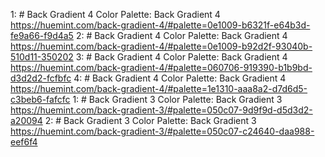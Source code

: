 1: # Back Gradient 4
Color Palette: Back Gradient 4
https://huemint.com/back-gradient-4/#palette=0e1009-b6321f-e64b3d-fe9a66-f9d4a5
2: # Back Gradient 4
Color Palette: Back Gradient 4
https://huemint.com/back-gradient-4/#palette=0e1009-b92d2f-93040b-510d11-350202
3: # Back Gradient 4
Color Palette: Back Gradient 4
https://huemint.com/back-gradient-4/#palette=060706-919390-b1b9bd-d3d2d2-fcfbfc
4: # Back Gradient 4
Color Palette: Back Gradient 4
https://huemint.com/back-gradient-4/#palette=1e1310-aaa8a2-d7d6d5-c3beb6-fafcfc
1: # Back Gradient 3
Color Palette: Back Gradient 3
https://huemint.com/back-gradient-3/#palette=050c07-9d9f9d-d5d3d2-a20094
2: # Back Gradient 3
Color Palette: Back Gradient 3
https://huemint.com/back-gradient-3/#palette=050c07-c24640-daa988-eef6f4